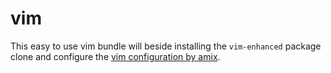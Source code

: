 # vim

This easy to use vim bundle will beside installing the `vim-enhanced` package clone and configure the [vim configuration by amix](https://github.com/amix/vimrc).
